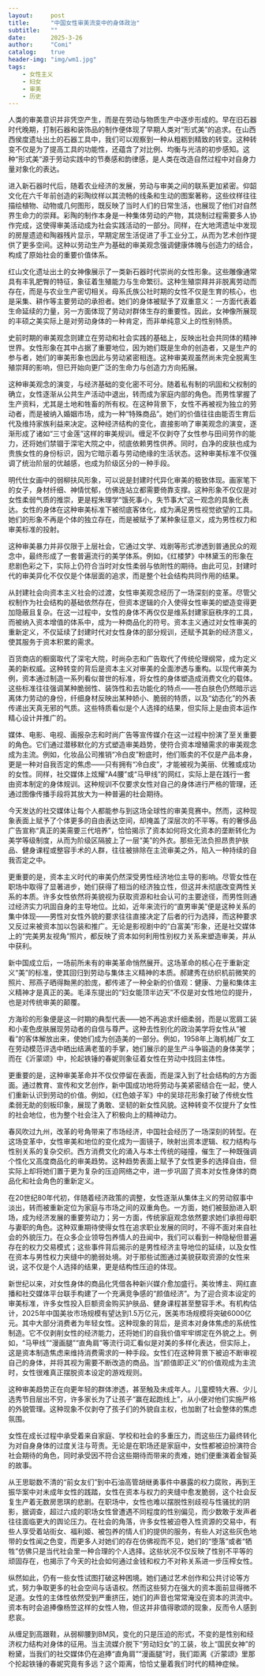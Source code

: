 ```yaml
---
layout:     post
title:      "中国女性审美流变中的身体政治"
subtitle:   ""
date:       2025-3-26
author:     "Comi"
catalog:    true
header-img: "img/wm1.jpg"
tags:
    - 女性主义
    - 妇女
    - 审美
    - 历史
---
```


人类的审美意识并非凭空产生，而是在劳动与物质生产中逐步形成的。早在旧石器时代晚期，打制石器和装饰品的制作便体现了早期人类对“形式美”的追求。在山西西侯度遗址出土的石器工具中，我们可以观察到一种从粗粝到精致的转变。这种转变不仅是为了提高工具的功能性，还蕴含了对比例、均衡与光洁的初步感知。这种“形式美”源于劳动实践中的节奏感和韵律感，是人类在改造自然过程中对自身力量对象化的表达。

进入新石器时代后，随着农业经济的发展，劳动与审美之间的联系更加紧密。仰韶文化在六千年前创造的彩陶纹样以其流畅的线条和生动的图案著称，这些纹样往往描绘植物、动物或几何图形，既反映了当时人们的日常生活，也展现了他们对自然界生命力的崇拜。彩陶的制作本身是一种集体劳动的产物，其烧制过程需要多人协作完成，这使得审美活动成为社会实践活动的一部分。同样，在大地湾遗址中发现的房屋遗迹和陶器残片显示，早期定居生活促进了手工业分工，从而为艺术创作提供了更多空间。这种以劳动生产为基础的审美观念强调健康体魄与创造力的结合，构成了原始社会的重要价值体系。

红山文化遗址出土的女神像展示了一类新石器时代崇尚的女性形象。这些雕像通常具有丰乳肥臀的特征，象征着生殖能力与生命繁衍。这种生殖崇拜并非脱离劳动而存在，而是与农业生产密切相关。母系氏族公社时期的女性不仅是生育的核心，也是采集、耕作等主要劳动的承担者。她们的身体被赋予了双重意义：一方面代表着生命延续的力量，另一方面体现了劳动对群体生存的重要性。因此，女神像所展现的丰硕之美实际上是对劳动身体的一种肯定，而非单纯意义上的性别特质。

史前时期的审美观念则建立在劳动和社会实践的基础上，反映出社会共同体的精神世界。女性形象在其中占据了重要地位，因为她们既是生命的创造者，又是生产的参与者，她们的审美形象也因此与劳动紧密相连。这种审美观虽然尚未完全脱离生殖崇拜的影响，但已开始向更广泛的生命力与创造力方向拓展。

这种审美观念的演变，与经济基础的变化密不可分。随着私有制的巩固和父权制的确立，女性逐渐从公共生产活动中退出，转而成为家庭内部的角色。而男性掌握了生产资料，尤其是土地和牲畜的所有权。在这种背景下，女性不再被视为独立的劳动者，而是被纳入婚姻市场，成为一种“特殊商品”。她们的价值往往由能否生育后代及维持家族利益来决定。这种经济结构的变化，直接影响了审美观念的演变，逐渐形成了诸如“三寸金莲”这样的审美规训。缠足不仅剥夺了女性参与田间劳作的能力，还将她们禁锢于深宅大院之中，彻底依赖男性供养。同时，白净的皮肤也成为贵族女性的身份标识，因为它暗示着与劳动绝缘的生活状态。这种审美标准不仅强调了统治阶层的优越感，也成为阶级区分的一种手段。

明代仕女画中的弱柳扶风形象，可以说是封建时代异化审美的极致体现。画家笔下的女子，身材纤细、神情忧郁，仿佛连站立都需要倚靠支撑。这种形象不仅仅是对女性柔弱气质的推崇，更是程朱理学“饿死事小，失节事大”这一观念的具象化表达。女性的身体在这种审美标准下被彻底客体化，成为满足男性视觉欲望的工具。她们的形象不再是个体的独立存在，而是被赋予了某种象征意义，成为男性权力和审美标准的投射。

这种审美暴力并非仅限于上层社会，它通过文学、戏剧等形式渗透到普通民众的观念中，最终形成了一套普遍流行的美学体系。例如，《红楼梦》中林黛玉的形象在悲剧色彩之下，实际上仍符合当时对女性柔弱与依附性的期待。由此可见，封建时代的审美异化不仅仅是个体层面的追求，而是整个社会结构共同作用的结果。

从封建社会向资本主义社会的过渡，女性审美观念经历了一场深刻的变革。尽管父权制作为社会结构的基础依然存在，但资本逻辑的介入使得女性审美的塑造变得更加隐蔽且复杂。在这一过程中，女性的身体不再仅仅是维系封建家庭秩序的工具，而被纳入资本增值的体系中，成为一种商品化的符号。资本主义通过对女性审美的重新定义，不仅延续了封建时代对女性身体的部分规训，还赋予其新的经济意义，使其服务于资本积累的需求。

百货商店的橱窗取代了深宅大院，时尚杂志和广告取代了传统伦理纲常，成为定义美的新权威。这种转变的背后是资本主义对审美的全面渗透与重构。以现代审美为例，资本通过制造一系列看似普世的标准，将女性的身体塑造成消费文化的载体。这些标准往往强调某种脆弱性、装饰性和去功能化的特点——苍白肤色仍然暗示远离体力劳动的身份，纤细身材反映出某种娇小、脆弱的特质，以及“幼态化”的外表传递出天真无邪的气质。这些特质看似是个人选择的结果，但实际上是由资本运作精心设计并推广的。

媒体、电影、电视、画报杂志和时尚广告等宣传媒介在这一过程中扮演了至关重要的角色。它们通过潜移默化的方式塑造审美趋势，使符合资本增殖需求的审美观念成为主流。例如，化妆品公司推销“冷白皮”粉底时，他们贩卖的不仅是产品本身，更是一种对自我否定的焦虑——只有拥有“冷白皮”，才能被视为美丽、优雅或成功的女性。同样，社交媒体上炫耀“A4腰”或“马甲线”的网红，实际上是在践行一套由资本制定的身体规训。这种规训不仅要求女性对自己的身体进行严格的管理，还通过图像传播手段将其放大为一种普遍的社会期待。

今天发达的社交媒体让每个人都能参与到这场全球性的审美竞赛中。然而，这种现象表面上赋予了个体更多的自由表达空间，却掩盖了深层次的不平等。有的奢侈品广告宣称“真正的美需要三代培养”，恰恰揭示了资本如何将文化资本的垄断转化为美学等级制度，从而为阶级区隔披上了一层“美”的外衣。那些无法负担昂贵护肤品、健身课程或整容手术的人群，往往被排除在主流审美之外，陷入一种持续的自我否定之中。

更重要的是，资本主义时代的审美仍然深受男性经济地位主导的影响。尽管女性在职场中取得了显著进步，她们获得了相当的经济独立性，但这并未彻底改变两性关系的本质。许多女性依然将美貌视为获取资源和社会认可的主要途径，而男性则通过经济实力巩固自身的主导地位。比如，近年来流行的“直男审美”便是这种关系的集中体现——男性对女性外貌的要求往往直接决定了后者的行为选择，而这种要求又反过来被资本加以包装和推广。无论是影视剧中的“白富美”形象，还是社交媒体上的“完美男友视角”照片，都反映了资本如何利用性别权力关系来塑造审美，并从中获利。

新中国成立后，一场前所未有的审美革命悄然展开。这场革命的核心在于重新定义“美”的标准，使其回归到劳动与集体主义精神的本质。郝建秀在纺织机前微笑的照片、邢燕子晒得黝黑的脸庞，都传递了一种全新的价值观：健康、力量和集体主义精神才是真正的美。毛泽东提出的“妇女能顶半边天”不仅是对女性地位的提升，也是对传统审美的颠覆。

方海珍的形象便是这一时期的典型代表——她不再追求纤细柔弱，而是以宽肩工装和小麦色皮肤展现劳动者的自信与尊严。这种去性别化的政治美学将女性从“被看”的客体解放出来，使她们成为创造美的一部分。例如，1958年上海机械厂女工在劳动模范评选中晒出结满老茧的手掌，她们展示的是生产斗争锻造的身体美学；而在《沂蒙颂》中，抡起铁锤的春妮则象征着女性在劳动中找回主体性。

更重要的是，这种审美革命并不仅仅停留在表面，而是深入到了社会结构的方方面面。通过教育、宣传和文艺创作，新中国成功地将劳动与美紧密结合在一起，使人们重新认识到劳动的价值。例如，《红色娘子军》中的吴琼花形象打破了传统女性柔弱无助的刻板印象，展现了勇敢、坚韧的新女性风貌。这种转变不仅提升了女性的社会地位，也为整个社会注入了积极向上的精神动力。

春风吹过九州，改革的号角带来了市场经济，中国社会经历了一场深刻的转型。在这场变革中，女性审美和地位的变化成为一面镜子，映射出资本逻辑、权力结构与性别关系的复杂交织。西方消费文化的涌入与本土传统的碰撞，催生了一种既强调个性化又高度商品化的审美趋势。这种趋势表面上赋予了女性更多的选择自由，但实际上却将她们置于更为复杂的压迫网络之中，进一步巩固了资本对女性身体的商品化和社会角色的重新定义。

在20世纪80年代初，伴随着经济政策的调整，女性逐渐从集体主义的劳动叙事中淡出，转而被重新定位为家庭与市场之间的双重角色。一方面，她们被鼓励进入职场，成为经济发展的重要劳动力；另一方面，传统家庭观念依然要求她们承担母职与妻职的角色。这种双重期待使得女性在追求职业发展的同时，不得不面对来自社会的外貌压力。在众多企业领导包养情人的丑闻中，我们可以看到一种隐秘但普遍存在的权力交易模式；这些事件背后揭示的是男性经济主导地位的延续，以及女性在资本与男性权力夹缝中的脆弱处境。对于那些试图通过美貌获取资源的女性来说，这不仅是个人选择的结果，更是结构性压迫的体现。

新世纪以来，对女性身体的商品化凭借各种新兴媒介愈加盛行。美妆博主、网红直播和社交媒体平台联手构建了一个充满竞争感的“颜值经济”。为了迎合资本设定的审美标准，许多女性投入巨额资金购买护肤品、健身课程甚至整容手术。有机构估计，2025年中国美妆市场规模有望达到1.5万亿元，医美市场规模将突破6000亿元。其中大部分消费者为年轻女性。这种现象的背后，是资本对身体焦虑的系统性制造。它不仅剥削女性的经济能力，还将她们的自我价值牢牢绑定在外貌之上。例如，“马甲线”“漫画腿”“直角肩”等流行词汇看似是对美的多样化表达，但实际上，这是资本制造焦虑来维持消费需求的一种手段。女性们在这种背景下被迫不断审视自己的身体，并将其视为需要不断改造的商品。当“颜值即正义”的价值观成为主流时，女性很难真正摆脱资本设定的游戏规则。

这种审美趋势正在向更年轻的群体渗透，甚至触及未成年人。儿童模特大赛、少儿选秀节目层出不穷，许多家长为了让孩子“赢在起跑线上”，从小便对他们实施严格的外貌管理。这种现象不仅剥夺了孩子们的外貌自主权，也加剧了社会整体的焦虑氛围。

女性在成长过程中承受着来自家庭、学校和社会的多重压力，而这些压力最终转化为对自身身体的过度关注与苛责。无论是在职场还是家庭中，女性都被迫扮演符合社会期待的角色，同时承受因不符合这些期待而带来的责难，她们便重演着金智英的故事。

从王思聪数不清的“前女友们”到中石油高管胡继勇事件中暴露的权力腐败，再到王振华案中对未成年女性的践踏，女性在资本与权力的夹缝中愈发脆弱，这个社会反复生产着无数房思琪的悲剧。在职场中，女性也难以摆脱性别歧视与性骚扰的阴影，据调查，超过六成的职场女性曾遭遇不同程度的性别偏见，而少数敢于发声者往往面临更大的舆论压力。在社会的角落，许多女性被迫卷入性资源的交易中，有些人享受着站街女、福利姬、被包养的情人们的提供的服务，有些人对这些灰色地带的女性闻之色变，而更多人对她们的存在仿佛视而不见，她们的“堕落”或者“牺牲”仿佛只是当代社会里一种合理的个人选择。这些状况不仅反映了性别不平等的顽固存在，也揭示了今天的社会如何通过金钱和权力不对称关系进一步压榨女性。

纵然如此，仍有一些女性试图打破这种困境。她们通过艺术创作和公共讨论等方式，努力争取更多的社会空间与话语权。然而这些努力在强大的资本面前显得微不足道。女性的主体性依然受到严重挤压，她们的声音也常常淹没在资本的洪流中。资本有时会追捧像杨笠这样的女性人物，但这并非值得歌颂的现象，反而令人感到悲哀。

从缠足到高跟鞋，从弱柳腰到BM风，变化的只是压迫的形式，不变的是性别和经济权力结构对身体的征用。当主流媒介脱下“劳动妇女”的工装，妆上“国民女神”的粉黛，当我们的社交媒体仍在追捧“直角肩”“漫画腿”时，我们距离《沂蒙颂》里那个抡起铁锤的春妮究竟有多远？这个距离，恰恰丈量着我们时代的精神症候。
